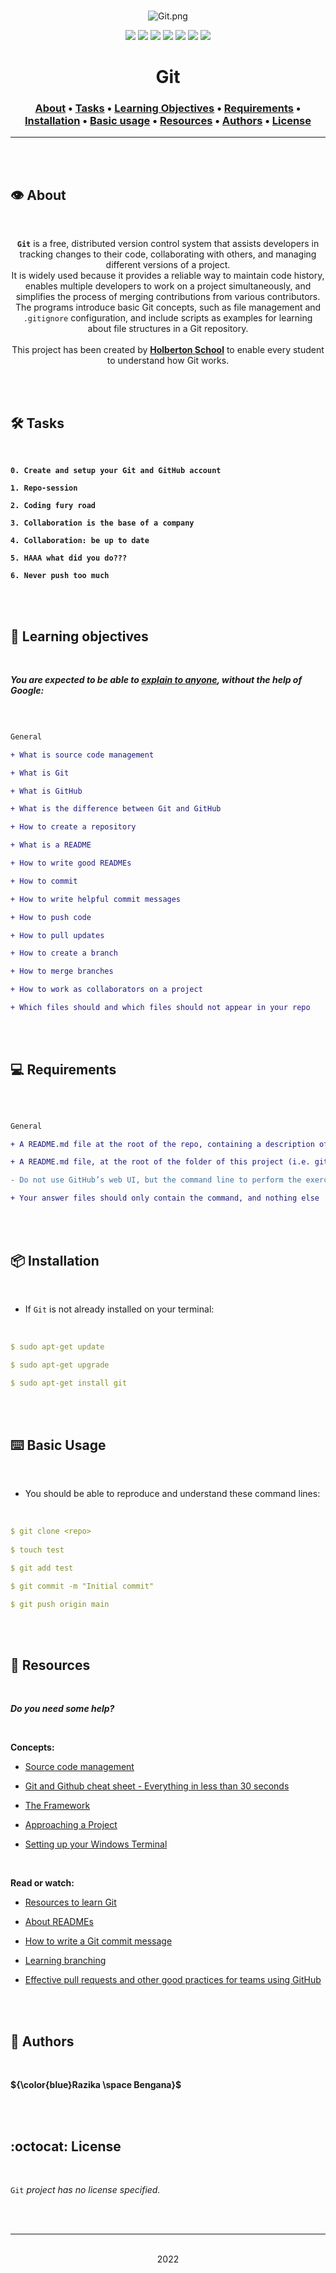 <div align="center">
<br>

![Git.png](README-image/git.png)

</div>


<p align="center">
<img src="https://img.shields.io/badge/-GIT-yellow">
<img src="https://img.shields.io/badge/-Linux-lightgrey">
<img src="https://img.shields.io/badge/-WSL-brown">
<img src="https://img.shields.io/badge/-Ubuntu%2020.04.4%20LTS-orange">
<img src="https://img.shields.io/badge/-JetBrains-blue">
<img src="https://img.shields.io/badge/-Holberton%20School-red">
<img src="https://img.shields.io/badge/License-not%20specified-brightgreen">
</p>


<h1 align="center"> Git </h1>


<h3 align="center">
<a href="https://github.com/RazikaBengana/holbertonschool-zero_day/tree/main/git#eye-about">About</a> •
<a href="https://github.com/RazikaBengana/holbertonschool-zero_day/tree/main/git#hammer_and_wrench-tasks">Tasks</a> •
<a href="https://github.com/RazikaBengana/holbertonschool-zero_day/tree/main/git#memo-learning-objectives">Learning Objectives</a> •
<a href="https://github.com/RazikaBengana/holbertonschool-zero_day/tree/main/git#computer-requirements">Requirements</a> •
<a href="https://github.com/RazikaBengana/holbertonschool-zero_day/tree/main/git#package-installation">Installation</a> •
<a href="https://github.com/RazikaBengana/holbertonschool-zero_day/tree/main/git#keyboard-basic-usage">Basic usage</a> •
<a href="https://github.com/RazikaBengana/holbertonschool-zero_day/tree/main/git#mag_right-resources">Resources</a> •
<a href="https://github.com/RazikaBengana/holbertonschool-zero_day/tree/main/git#bust_in_silhouette-authors">Authors</a> •
<a href="https://github.com/RazikaBengana/holbertonschool-zero_day/tree/main/git#octocat-license">License</a>
</h3>

---

<!-- ------------------------------------------------------------------------------------------------- -->

<br>
<br>

## :eye: About

<br>

<div align="center">

**`Git`** is a free, distributed version control system that assists developers in tracking changes to their code, collaborating with others, and managing different versions of a project.
<br>
It is widely used because it provides a reliable way to maintain code history, enables multiple developers to work on a project simultaneously, and simplifies the process of merging contributions from various contributors.
<br>
The programs introduce basic Git concepts, such as file management and `.gitignore` configuration, and include scripts as examples for learning about file structures in a Git repository.
<br>
<br>
This project has been created by **[Holberton School](https://www.holbertonschool.com/about-holberton)** to enable every student to understand how Git works.

</div>

<br>
<br>

<!-- ------------------------------------------------------------------------------------------------- -->

## :hammer_and_wrench: Tasks

<br>

**`0. Create and setup your Git and GitHub account`**

**`1. Repo-session`**

**`2. Coding fury road`**

**`3. Collaboration is the base of a company`**

**`4. Collaboration: be up to date`**

**`5. HAAA what did you do???`**

**`6. Never push too much`**

<br>
<br>

<!-- ------------------------------------------------------------------------------------------------- -->

## :memo: Learning objectives

<br>

**_You are expected to be able to [explain to anyone](https://fs.blog/feynman-learning-technique/), without the help of Google:_**

<br>

```diff

General

+ What is source code management

+ What is Git

+ What is GitHub

+ What is the difference between Git and GitHub

+ How to create a repository

+ What is a README

+ How to write good READMEs

+ How to commit

+ How to write helpful commit messages

+ How to push code

+ How to pull updates

+ How to create a branch

+ How to merge branches

+ How to work as collaborators on a project

+ Which files should and which files should not appear in your repo

```

<br>
<br>

<!-- ------------------------------------------------------------------------------------------------- -->

## :computer: Requirements

<br>

```diff

General

+ A README.md file at the root of the repo, containing a description of the repository

+ A README.md file, at the root of the folder of this project (i.e. git), describing what this project is about

- Do not use GitHub’s web UI, but the command line to perform the exercise (except for operations that can not possibly be done any other way than through the web UI). You won’t be able to perform many of the task requirements on the web UI, and you should start getting used to the command line for simple tasks because many complex tasks can only be done via the command line.

+ Your answer files should only contain the command, and nothing else

```

<br>
<br>

<!-- ------------------------------------------------------------------------------------------------- -->

## :package: Installation

<br>

- If `Git` is not already installed on your terminal:

<br>

```yaml
$ sudo apt-get update

$ sudo apt-get upgrade

$ sudo apt-get install git
```

<br>
<br>

<!-- ------------------------------------------------------------------------------------------------- -->

## :keyboard: Basic Usage

<br>

- You should be able to reproduce and understand these command lines:

<br>

```yaml
$ git clone <repo>
 
$ touch test

$ git add test

$ git commit -m "Initial commit"

$ git push origin main
```

<br>
<br>

<!-- ------------------------------------------------------------------------------------------------- -->

## :mag_right: Resources

<br>

**_Do you need some help?_**

<br>

**Concepts:**

* [Source code management](https://drive.google.com/file/d/1-zzlnXPJdhadFtGr34Q4nj1Nc2hgU-HP/view?usp=sharing)

* [Git and Github cheat sheet - Everything in less than 30 seconds](https://drive.google.com/file/d/10ECLKOcJwuk5QoylvL3Kx6QhrDgHBYcH/view?usp=sharing)

* [The Framework](https://drive.google.com/file/d/12X-D_Tp3tW1MAyr4gi_vz5To-EFmI-ZG/view?usp=sharing)

* [Approaching a Project](https://drive.google.com/file/d/12UgHkP3m2Brw2e3YZB1BEIq7Qu2qgnvh/view?usp=sharing)

* [Setting up your Windows Terminal](https://drive.google.com/file/d/10E3-1cZ5-qluc_EQIx3_kAuhgxB9XBpc/view?usp=sharing)

<br>

**Read or watch:**

* [Resources to learn Git](https://docs.github.com/en/get-started/quickstart/set-up-git)

* [About READMEs](https://docs.github.com/en/repositories/managing-your-repositorys-settings-and-features/customizing-your-repository/about-readmes)

* [How to write a Git commit message](https://cbea.ms/git-commit/)

* [Learning branching](https://learngitbranching.js.org/?locale=fr_FR)

* [Effective pull requests and other good practices for teams using GitHub](https://codeinthehole.com/tips/pull-requests-and-other-good-practices-for-teams-using-github/)

<br>
<br>

<!-- ------------------------------------------------------------------------------------------------- -->

## :bust_in_silhouette: Authors

<br>

**${\color{blue}Razika \space Bengana}$**

<br>
<br>

<!-- ------------------------------------------------------------------------------------------------- -->

## :octocat: License

<br>

```Git``` _project has no license specified._

<br>
<br>

---

<p align="center"><br>2022</p>